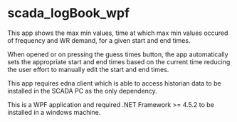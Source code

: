 # scada_logBook_wpf

This app shows the max min values, time at which max min values occured of frequency and WR demand, for a given start and end times.

When opened or on pressing the guess times button, the app automatically sets the appropriate start and end times based on the current time reducing the user effort to manually edit the start and end times.

This app requires edna client which is able to access historian data to be installed in the SCADA PC as the only dependency.

This is a WPF application and required .NET Framework >= 4.5.2 to be installed in a windows machine.